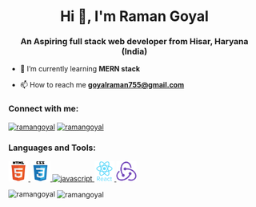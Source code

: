 <h1 align="center">Hi 👋, I'm Raman Goyal</h1>
<h3 align="center">An Aspiring full stack web developer from Hisar, Haryana (India) </h3>



- 🌱 I’m currently learning **MERN stack**

- 📫 How to reach me **goyalraman755@gmail.com**

<h3 align="left">Connect with me:</h3>
<p align="left">
<a href="https://linkedin.com/in/raman-goyal-97b959150/" target="blank"><img align="center" src="https://raw.githubusercontent.com/rahuldkjain/github-profile-readme-generator/master/src/images/icons/Social/linked-in-alt.svg" alt="ramangoyal" height="30" width="40" /></a>
   <a href="mailto:goyalraman755@gmail.com" target="blank"><img align="center" src="https://user-images.githubusercontent.com/102709273/173839547-e7a7bb3d-8456-490e-a9ab-04b51550af6e.png" alt="ramangoyal" height="30" width="40" /></a>


</p>

<h3 align="left">Languages and Tools:</h3>
<p align="left"><a href="https://www.w3.org/html/" target="_blank" rel="noreferrer"> <img src="https://raw.githubusercontent.com/devicons/devicon/master/icons/html5/html5-original-wordmark.svg" alt="html5" width="40" height="40"/> </a> <a href="https://www.w3schools.com/css/" target="_blank" rel="noreferrer"> <img src="https://raw.githubusercontent.com/devicons/devicon/master/icons/css3/css3-original-wordmark.svg" alt="css3" width="40" height="40"/> </a>  <a href="https://developer.mozilla.org/en-US/docs/Web/JavaScript" target="_blank" rel="noreferrer"> <img src="https://user-images.githubusercontent.com/102709273/174141570-d5310018-9946-4268-86f1-80aad34415ac.png" alt="javascript" width="40" height="40"/> </a> <a href="https://reactjs.org/" target="_blank" rel="noreferrer"> <img src="https://raw.githubusercontent.com/devicons/devicon/master/icons/react/react-original-wordmark.svg" alt="react" width="40" height="40"/> </a> <a href="https://redux.js.org" target="_blank" rel="noreferrer"> <img src="https://raw.githubusercontent.com/devicons/devicon/master/icons/redux/redux-original.svg" alt="redux" width="40" height="40"/> </a> </p>

<p><img align="left" src="https://github-readme-stats.vercel.app/api/top-langs?username=raman186&show_icons=true&locale=en&layout=compact" height="196" alt="ramangoyal" /></p>

<p>&nbsp;<img align="center" src="https://github-readme-stats.vercel.app/api?username=raman186&show_icons=true&locale=en" alt="ramangoyal" /></p>


